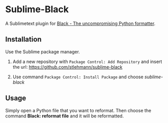 # Sublime-Black

A Sublimetext plugin for [Black - The uncompromising Python formatter][0].

## Installation

Use the Sublime package manager.

1. Add a new repository with `Package Control: Add Repository` and insert the
url: https://github.com/stlehmann/sublime-black

2. Use command `Package Control: Install Package` and choose *sublime-black*

## Usage

Simply open a Python file that you want to reformat. Then choose the command
**Black: reformat file** and it will be reformatted.

[0]: https://github.com/ambv/black